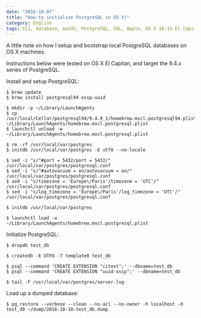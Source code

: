 ```yaml
---
date: "2016-10-07"
title: "How-to initialize PostgreSQL in OS X?"
category: English
tags: CLI, database, macOS, PostgreSQL, SQL, Apple, OS X 10.11 El Capitan, Regular expression
---
```


A little note on how I setup and bootstrap local PostgreSQL databases on OS X
machines.

Instructions below were tested on OS X El Capitan, and target the 9.4.x series
of PostgreSQL.

Install and setup PostgreSQL:

```shell-session
$ brew update
$ brew install postgresql94 ossp-uuid

$ mkdir -p ~/Library/LaunchAgents
$ cp /usr/local/Cellar/postgresql94/9.4.9_1/homebrew.mxcl.postgresql94.plist ~/Library/LaunchAgents/homebrew.mxcl.postgresql.plist
$ launchctl unload -w ~/Library/LaunchAgents/homebrew.mxcl.postgresql.plist

$ rm -rf /usr/local/var/postgres
$ initdb /usr/local/var/postgres -E utf8 --no-locale

$ sed -i "s/^#port = 5432/port = 5432/" /usr/local/var/postgres/postgresql.conf
$ sed -i "s/^#autovacuum = on/autovacuum = on/" /usr/local/var/postgres/postgresql.conf
$ sed -i "s/timezone = 'Europe\/Paris'/timezone = 'UTC'/" /usr/local/var/postgres/postgresql.conf
$ sed -i "s/log_timezone = 'Europe\/Paris'/log_timezone = 'UTC'/" /usr/local/var/postgres/postgresql.conf

$ initdb /usr/local/var/postgres

$ launchctl load -w ~/Library/LaunchAgents/homebrew.mxcl.postgresql.plist
```

Initialize PostgreSQL:

```shell-session
$ dropdb test_db

$ createdb -E UTF8 -T template0 test_db

$ psql --command 'CREATE EXTENSION "citext";' --dbname=test_db
$ psql --command 'CREATE EXTENSION "uuid-ossp";' --dbname=test_db

$ tail -F /usr/local/var/postgres/server.log
```

Load up a dumped database:

```shell-session
$ pg_restore --verbose --clean --no-acl --no-owner -h localhost -d test_db ~/dump/2016-10-10-test_db.dump
```
